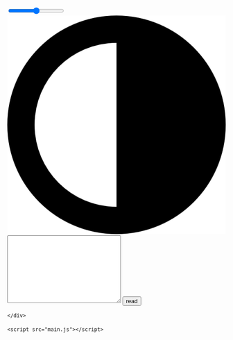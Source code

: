 <!DOCTYPE html>
<html lang="en">

<head>
    <link rel="stylesheet" href="style.css">
    <meta charset="UTF-8">
    <title>hi</title>
</head>

<body>
    <div class="wrap" id="wrap">
        <input type="range" min="100" max="1000" step="50" id="speed" class="speed">
<label for="speed" class="speedView" id="speedView"></label>
<img src="moon.png" alt="moon" id="nightMode" class="moon">
<textarea id="area" class="area" cols="30" rows="10"></textarea>
<button id="add" class="btn">read</button>
<div class="place" id="place"></div>

    </div>

    <script src="main.js"></script>
</body>

</html>
